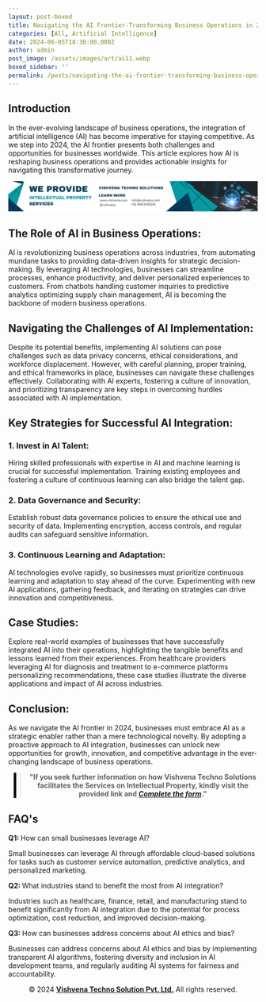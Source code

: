 ```yaml
---
layout: post-boxed
title: Navigating the AI Frontier-Transforming Business Operations in 2024
categories: [All, Artificial Intelligence]
date: 2024-06-05T18:30:00.000Z
author: admin
post_image: /assets/images/art/ai11.webp
boxed_sidebar: ''
permalink: /posts/navigating-the-ai-frontier-transforming-business-operations-in-2024
---
```


<html lang="en">
<head>
    <meta charset="UTF-8">
    <meta name="viewport" content="width=device-width, initial-scale=1.0">
    <meta name="description" content="Transform your business operations with AI in 2024. Learn how to navigate the AI frontier for success.">
    <title>Navigating the AI Frontier-Transforming Business Operations in 2024</title>
</head>
<body>

<h2>Introduction</h2>
<p>In the ever-evolving landscape of business operations, the integration of artificial intelligence (AI) has become imperative for staying competitive. As we step into 2024, the AI frontier presents both challenges and opportunities for businesses worldwide. This article explores how AI is reshaping business operations and provides actionable insights for navigating this transformative journey.</p>
<!-- Image Banner Ad -->
<a href="/contact">
    <img src="/assets/images/art/ip ads a.webp" alt="Advertisement for Vishvena Techno Solutions intellectual property services" style="max-width:100%; height:auto;">
</a>
<br>
<article>
    <h2>The Role of AI in Business Operations:</h2>
    <p>AI is revolutionizing business operations across industries, from automating mundane tasks to providing data-driven insights for strategic decision-making. By leveraging AI technologies, businesses can streamline processes, enhance productivity, and deliver personalized experiences to customers. From chatbots handling customer inquiries to predictive analytics optimizing supply chain management, AI is becoming the backbone of modern business operations.</p>

<h2>Navigating the Challenges of AI Implementation:</h2>
<p>Despite its potential benefits, implementing AI solutions can pose challenges such as data privacy concerns, ethical considerations, and workforce displacement. However, with careful planning, proper training, and ethical frameworks in place, businesses can navigate these challenges effectively. Collaborating with AI experts, fostering a culture of innovation, and prioritizing transparency are key steps in overcoming hurdles associated with AI implementation.</p>

<h2>Key Strategies for Successful AI Integration:</h2>

<h3>1. Invest in AI Talent:</h3>
<p>Hiring skilled professionals with expertise in AI and machine learning is crucial for successful implementation. Training existing employees and fostering a culture of continuous learning can also bridge the talent gap.</p>

<h3>2. Data Governance and Security:</h3>
<p>Establish robust data governance policies to ensure the ethical use and security of data. Implementing encryption, access controls, and regular audits can safeguard sensitive information.</p>

<h3>3. Continuous Learning and Adaptation:</h3>
<p>AI technologies evolve rapidly, so businesses must prioritize continuous learning and adaptation to stay ahead of the curve. Experimenting with new AI applications, gathering feedback, and iterating on strategies can drive innovation and competitiveness.</p>

<h2>Case Studies:</h2>
<p>Explore real-world examples of businesses that have successfully integrated AI into their operations, highlighting the tangible benefits and lessons learned from their experiences. From healthcare providers leveraging AI for diagnosis and treatment to e-commerce platforms personalizing recommendations, these case studies illustrate the diverse applications and impact of AI across industries.</p>

<h2>Conclusion:</h2>
<p>As we navigate the AI frontier in 2024, businesses must embrace AI as a strategic enabler rather than a mere technological novelty. By adopting a proactive approach to AI integration, businesses can unlock new opportunities for growth, innovation, and competitive advantage in the ever-changing landscape of business operations.</p>
<!-- Quote Ad with link -->
<center>
    <blockquote style="position:relative;">
        <p><b style="font-size:1em;">"If you seek further information on how Vishvena Techno Solutions facilitates the Services on Intellectual Property, kindly visit the provided link and <a href="/contact"><i>Complete the form</i></a>."</b></p>
        <div style="position:absolute; top:0; bottom:0; left:-15px; border-left:5px solid black;"></div>
    </blockquote>
</center>

<h2>FAQ's</h2>
<p><strong>Q1: </strong>How can small businesses leverage AI?</p>
<p>Small businesses can leverage AI through affordable cloud-based solutions for tasks such as customer service automation, predictive analytics, and personalized marketing.</p>

<p><strong>Q2: </strong>What industries stand to benefit the most from AI integration?</p>
<p>Industries such as healthcare, finance, retail, and manufacturing stand to benefit significantly from AI integration due to the potential for process optimization, cost reduction, and improved decision-making.</p>

<p><strong>Q3: </strong>How can businesses address concerns about AI ethics and bias?</p>
<p>Businesses can address concerns about AI ethics and bias by implementing transparent AI algorithms, fostering diversity and inclusion in AI development teams, and regularly auditing AI systems for fairness and accountability.</p>

<footer>
    <center>
        <p>&copy; 2024 <a href="https://vishvena.com"><b>Vishvena Techno Solution Pvt. Ltd.</b></a> All rights reserved.</p>
    </center>
</footer>

</article>

</body>
</html>
